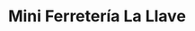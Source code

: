 ---
title: "Mini Ferretería La Llave"
url: /quetzaltenango/mini-ferreteria-la-llave/
shop: hardware
---